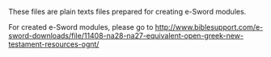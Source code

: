 These files are plain texts files prepared for creating e-Sword modules.

For created e-Sword modules, please go to http://www.biblesupport.com/e-sword-downloads/file/11408-na28-na27-equivalent-open-greek-new-testament-resources-ognt/ 
